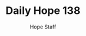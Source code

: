 ---
image: /assets/img/daily-hope-default-artwork.png
title: Daily Hope 138
number: 138
categories:
  - Daily Hope
author: Hope Staff
notes: Daily Hope 138
embed: >-
  <iframe style="border-radius:12px" src="https://open.spotify.com/embed/episode/18y6fUpZ6xwJpvNbMmXSgY?utm_source=generator" width="100%" height="152" frameBorder="0" allowfullscreen="" allow="autoplay; clipboard-write; encrypted-media; fullscreen; picture-in-picture" loading="lazy"></iframe>
---
